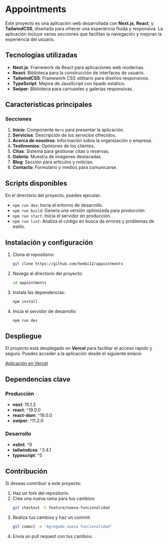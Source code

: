 # Appointments

Este proyecto es una aplicación web desarrollada con **Next.js**, **React**, y **TailwindCSS**, diseñada para ofrecer una experiencia fluida y responsiva. La aplicación incluye varias secciones que facilitan la navegación y mejoran la experiencia del usuario.

## Tecnologías utilizadas

- **Next.js**: Framework de React para aplicaciones web modernas.
- **React**: Biblioteca para la construcción de interfaces de usuario.
- **TailwindCSS**: Framework CSS utilitario para diseños responsivos.
- **TypeScript**: Mejora de JavaScript con tipado estático.
- **Swiper**: Biblioteca para carruseles y galerías responsivas.

## Características principales

### Secciones
1. **Inicio**: Componente `Hero` para presentar la aplicación.
2. **Servicios**: Descripción de los servicios ofrecidos.
3. **Acerca de nosotros**: Información sobre la organización o empresa.
4. **Testimonios**: Opiniones de los clientes.
5. **Citas**: Sistema para gestionar citas o reservas.
6. **Galería**: Muestra de imágenes destacadas.
7. **Blog**: Sección para artículos y noticias.
8. **Contacto**: Formulario y medios para comunicarse.

## Scripts disponibles

En el directorio del proyecto, puedes ejecutar:

- `npm run dev`: Inicia el entorno de desarrollo.
- `npm run build`: Genera una versión optimizada para producción.
- `npm run start`: Inicia el servidor en producción.
- `npm run lint`: Analiza el código en busca de errores y problemas de estilo.

## Instalación y configuración

1. Clona el repositorio:
   ```bash
   git clone https://github.com/hembi12/appointments
   ```
2. Navega al directorio del proyecto:
   ```bash
   cd appointments
   ```
3. Instala las dependencias:
   ```bash
   npm install
   ```
4. Inicia el servidor de desarrollo:
   ```bash
   npm run dev
   ```

## Despliegue

El proyecto está desplegado en **Vercel** para facilitar el acceso rápido y seguro. Puedes acceder a la aplicación desde el siguiente enlace:

[Aplicación en Vercel](#)

## Dependencias clave

### Producción
- **next**: 15.1.3
- **react**: ^19.0.0
- **react-dom**: ^19.0.0
- **swiper**: ^11.2.0

### Desarrollo
- **eslint**: ^9
- **tailwindcss**: ^3.4.1
- **typescript**: ^5

## Contribución

Si deseas contribuir a este proyecto:
1. Haz un fork del repositorio.
2. Crea una nueva rama para tus cambios:
   ```bash
   git checkout -b feature/nueva-funcionalidad
   ```
3. Realiza tus cambios y haz un commit:
   ```bash
   git commit -m "Agregada nueva funcionalidad"
   ```
4. Envía un pull request con tus cambios.
